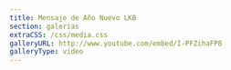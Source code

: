 ```yaml
---
title: Mensaje de Año Nuevo LKB
section: galerias
extraCSS: /css/media.css
galleryURL: http://www.youtube.com/embed/I-PFZihaFP8
galleryType: video
---
```

